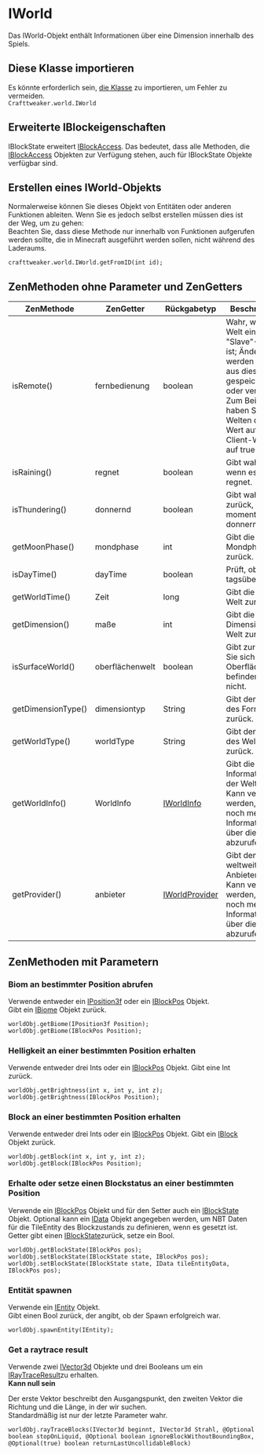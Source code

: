 # IWorld

Das IWorld-Objekt enthält Informationen über eine Dimension innerhalb des Spiels.

## Diese Klasse importieren

Es könnte erforderlich sein, [die Klasse](/AdvancedFunctions/Import/) zu importieren, um Fehler zu vermeiden.  
`Crafttweaker.world.IWorld`

## Erweiterte IBlockeigenschaften

IBlockState erweitert [IBlockAccess](/Vanilla/World/IBlockAccess/). Das bedeutet, dass alle Methoden, die [IBlockAccess](/Vanilla/World/IBlockAccess/) Objekten zur Verfügung stehen, auch für IBlockState Objekte verfügbar sind.

## Erstellen eines IWorld-Objekts

Normalerweise können Sie dieses Objekt von Entitäten oder anderen Funktionen ableiten. Wenn Sie es jedoch selbst erstellen müssen dies ist der Weg, um zu gehen:  
Beachten Sie, dass diese Methode nur innerhalb von Funktionen aufgerufen werden sollte, die in Minecraft ausgeführt werden sollen, nicht während des Laderaums.

```zenscript
crafttweaker.world.IWorld.getFromID(int id);
```

## ZenMethoden ohne Parameter und ZenGetters

| ZenMethode         | ZenGetter       | Rückgabetyp                                      | Beschreibung                                                                                                                                                                                              |
| ------------------ | --------------- | ------------------------------------------------ | --------------------------------------------------------------------------------------------------------------------------------------------------------------------------------------------------------- |
| isRemote()         | fernbedienung   | boolean                                          | Wahr, wenn die Welt ein "Slave"-Client ist; Änderungen werden nicht aus dieser Welt gespeichert oder verbreitet. Zum Beispiel haben Server-Welten diesen Wert auf falsch, Client-Welten auf true gesetzt. |
| isRaining()        | regnet          | boolean                                          | Gibt wahr aus, wenn es derzeit regnet.                                                                                                                                                                    |
| isThundering()     | donnernd        | boolean                                          | Gibt wahr zurück, wenn es momentan donnernd ist.                                                                                                                                                          |
| getMoonPhase()     | mondphase       | int                                              | Gibt die aktuelle Mondphase zurück.                                                                                                                                                                       |
| isDayTime()        | dayTime         | boolean                                          | Prüft, ob es tagsüber ist.                                                                                                                                                                                |
| getWorldTime()     | Zeit            | long                                             | Gibt die Zeit der Welt zurück.                                                                                                                                                                            |
| getDimension()     | maße            | int                                              | Gibt die Dimension der Welt zurück.                                                                                                                                                                       |
| isSurfaceWorld()   | oberflächenwelt | boolean                                          | Gibt zurück, ob Sie sich in einer Oberflächenwelt befinden oder nicht.                                                                                                                                    |
| getDimensionType() | dimensiontyp    | String                                           | Gibt den Namen des Formattyps zurück.                                                                                                                                                                     |
| getWorldType()     | worldType       | String                                           | Gibt den Namen des Welttyps zurück.                                                                                                                                                                       |
| getWorldInfo()     | WorldInfo       | [IWorldInfo](/Vanilla/World/IWorldInfo/)         | Gibt die Informationen der Welt zurück. Kann verwendet werden, um noch mehr Informationen über die Welt abzurufen.                                                                                        |
| getProvider()      | anbieter        | [IWorldProvider](/Vanilla/World/IWorldProvider/) | Gibt den weltweiten Anbieter zurück. Kann verwendet werden, um noch mehr Informationen über die Welt abzurufen.                                                                                           |

## ZenMethoden mit Parametern

### Biom an bestimmter Position abrufen

Verwende entweder ein [IPosition3f](/Vanilla/Utils/Position3f/) oder ein [IBlockPos](/Vanilla/World/IBlockPos/) Objekt.  
Gibt ein [IBiome](/Vanilla/Biomes/IBiome/) Objekt zurück.

```zenscript
worldObj.getBiome(IPosition3f Position);
worldObj.getBiome(IBlockPos Position);
```

### Helligkeit an einer bestimmten Position erhalten

Verwende entweder drei Ints oder ein [IBlockPos](/Vanilla/World/IBlockPos/) Objekt. Gibt eine Int zurück.

```zenscript
worldObj.getBrightness(int x, int y, int z);
worldObj.getBrightness(IBlockPos Position);
```

### Block an einer bestimmten Position erhalten

Verwende entweder drei Ints oder ein [IBlockPos](/Vanilla/World/IBlockPos/) Objekt. Gibt ein [IBlock](/Vanilla/Blocks/IBlock/) Objekt zurück.

```zenscript
worldObj.getBlock(int x, int y, int z);
worldObj.getBlock(IBlockPos Position);
```

### Erhalte oder setze einen Blockstatus an einer bestimmten Position

Verwende ein [IBlockPos](/Vanilla/World/IBlockPos/) Objekt und für den Setter auch ein [IBlockState](/Vanilla/Blocks/IBlockState/) Objekt. Optional kann ein [IData](/Vanilla/Data/IData/) Objekt angegeben werden, um NBT Daten für die TileEntity des Blockzustands zu definieren, wenn es gesetzt ist. Getter gibt einen [IBlockState](/Vanilla/Blocks/IBlockState/)zurück, setze ein Bool.

```zenscript
worldObj.getBlockState(IBlockPos pos);
worldObj.setBlockState(IBlockState state, IBlockPos pos);
worldObj.setBlockState(IBlockState state, IData tileEntityData, IBlockPos pos);
```

### Entität spawnen

Verwende ein [IEntity](/Vanilla/Entities/IEntity/) Objekt.  
Gibt einen Bool zurück, der angibt, ob der Spawn erfolgreich war.

```zenscript
worldObj.spawnEntity(IEntity);
```

### Get a raytrace result

Verwende zwei [IVector3d](/Vanilla/World/IVector3d/) Objekte und drei Booleans um ein [IRayTraceResult](/Vanilla/World/IRayTraceResult/)zu erhalten.  
**Kann null sein**

Der erste Vektor beschreibt den Ausgangspunkt, den zweiten Vektor die Richtung und die Länge, in der wir suchen.  
Standardmäßig ist nur der letzte Parameter wahr.

```zenscript
worldObj.rayTraceBlocks(IVector3d beginnt, IVector3d Strahl, @Optional boolean stopOnLiquid, @Optional boolean ignoreBlockWithoutBoundingBox, @Optional(true) boolean returnLastUncollidableBlock)
```